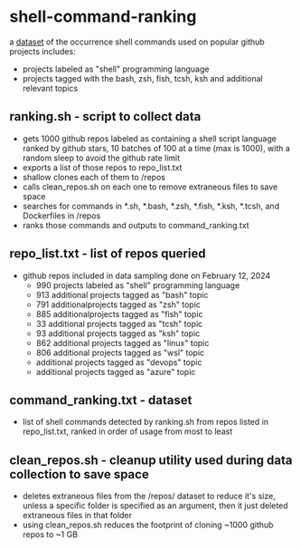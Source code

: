# shell-command-ranking

a [dataset](https://github.com/sirredbeard/shell-command-ranking/blob/main/command_ranking.txt) of the occurrence shell commands used on popular github projects
includes: 
* projects labeled as "shell" programming language
* projects tagged with the bash, zsh, fish, tcsh, ksh and additional relevant topics

## ranking.sh - script to collect data

* gets 1000 github repos labeled as containing a shell script language ranked by github stars, 10 batches of 100 at a time (max is 1000), with a random sleep to avoid the github rate limit
* exports a list of those repos to repo_list.txt
* shallow clones each of them to /repos
* calls clean_repos.sh on each one to remove extraneous files to save space
* searches for commands in *.sh, *.bash, *.zsh, *.fish, *.ksh, *.tcsh, and Dockerfiles in /repos
* ranks those commands and outputs to command_ranking.txt

## repo_list.txt - list of repos queried

* github repos included in data sampling done on February 12, 2024
    * 990 projects labeled as "shell" programming language
    * 913 additional projects tagged as "bash" topic
    * 791 additionalprojects tagged as "zsh" topic
    * 885 additionalprojects tagged as "fish" topic
    * 33 additional projects tagged as "tcsh" topic
    * 93 additional projects tagged as "ksh" topic
    * 862 additional projects tagged as "linux" topic
    * 806 additional projects tagged as "wsl" topic
    * additional projects tagged as "devops" topic
    * additional projects tagged as "azure" topic

## command_ranking.txt - dataset

* list of shell commands detected by ranking.sh from repos listed in repo_list.txt, ranked in order of usage from most to least

## clean_repos.sh - cleanup utility used during data collection to save space

* deletes extraneous files from the /repos/ dataset to reduce it's size, unless a specific folder is specified as an argument, then it just deleted extraneous files in that folder
* using clean_repos.sh reduces the footprint of cloning ~1000 github repos to ~1 GB
